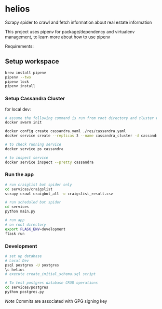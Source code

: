 # helios

Scrapy spider to crawl and fetch information about real estate information

This project uses pipenv for package/dependency and virtualenv management, to learn more about how to use [pipenv](https://pipenv.readthedocs.io/en/latest/)

Requirements:

## Setup workspace

```bash
brew install pipenv
pipenv --two
pipenv lock
pipenv install
```

### Setup Cassandra Cluster

for local dev:

```bash
# assume the following command is run from root directory and cluster nodes are within the same VM
docker swarm init

docker config create cassandra.yaml ./res/cassandra.yaml
docker service create --replicas 3 --name cassandra_cluster -d cassandra:3.11.3-mh

# to check running service
docker service ps cassandra

# to inspect service
docker service inspect --pretty cassandra
```

### Run the app

```bash
# run craiglist bot spider only
cd services/craigslist
scrapy crawl craigbot_all -o craigslist_result.csv

# run scheduled bot spider
cd services
python main.py

# run app
# on root directory
export FLASK_ENV=development
flask run
```

### Development

```bash
# set up database
# Local Dev
psql postgres -U postgres
\c helios
# execute create_initial_schema.sql script

# To test postgres database CRUD operations
cd services/postgres
python postgres.py
```

_Note_
Commits are associated with GPG signing key
